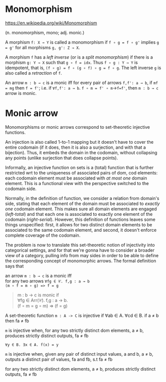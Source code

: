 # Monomorphism

https://en.wikipedia.org/wiki/Monomorphism

(n. monomorphism, mono; adj. monic.)

A morphism `f: X → Y` is called a monomorphism 
if `f ∘ g = f ∘ g'` implies `g = g'` 
for all morphisms `g, g': Z → X`.

A morphism `f` has a *left inverse* (or is a *split monomorphism*) if there is a morphism `g: Y → X` such that `g ∘ f = idx`. Thus `f ∘ g : Y → Y` is idempotent, that is, `(f ∘ g) = f ∘ (g ∘ f) ∘ g = f ∘ g`. The left inverse `g` is also called a *retraction* of `f`.

An arrow `m : b → c` is a monic iff for every pair of arrows `f,f': a → b`,
if `mf = mg` then `f = f'`; i.e. if `∀f,f': a → b`. `f ∘ m = f' ∘ m`->`f=f'`, then `m : b → c` arrow is monic.


# Monic arrow

Monomorphisms or monic arrows correspond to set-theoretic injective functions.

An injection is also called 1-to-1 mapping but it doesn't have to cover the entire codomain (if it does, then it is also a surjection, and with that a bijection). Thus, it embeds the domain in the codomain, without collapsing any points (unlike surjection that does collapse points).

Informally, an injective function on sets is a (total) function that is further restricted wrt to the uniqueness of associated pairs of dom, cod elements: each codomain element must be associated with *at most one* domain element. This is a functional view with the perspective switched to the codomain side.

Normally, in the definition of function, we consider a relation from domain's side, stating that each element of the domain must be associated to *exactly one* codomain element. This makes sure all domain elements are engaged (*left-total*) and that each one is associated to exactly one element of the codomain (*right-serial*). However, this definition of functions leaves some things unspecified: first, it allows for two distinct domain elements to be associated to the same codomain element, and second, it doesn't enforce complete coverage of the codomain.

The problem is now to translate this set-theoretic notion of injectivity into categorical settings, and for that we're gonna have to consider a broader view of a category, pulling info from may sides in order to be able to define the corresponding concept of monomorphic arrows. The formal definition says that

an arrow `m : b → c` is a monic iff     
for any two arrows `∀fg ∈ 𝒞. f,g : a → b`   
`(m ∘ f = m ∘ g) => f = g`

> m : b → c is monic if     
> ∀fg ∈ Arr(𝒞). f,g : a → b.      
> (f ∘ m = g ∘ m) => (f = g)









A set-theoretic function 
`m : A -> C` is injective if 
∀ab ∈ A. ∀cd ∈ B.
if
a ≠ b
then
fa ≠ fb

`m` is injective when, 
for any two 
strictly distinct 
dom elements, a ≠ b,
produces strictly distinct 
outputs, fa ≠ fb


`∀y ∈ B. ∃x ∈ A. f(x) = y`


`m` is injective when, 
given any pair of distinct 
input values, a and b, a ≠ b,
outputs a distinct pair of values, 
fa and fb, s.t fa ≠ fb


for any two 
strictly distinct 
dom elements, a ≠ b,
produces strictly distinct 
outputs, fa ≠ fb
